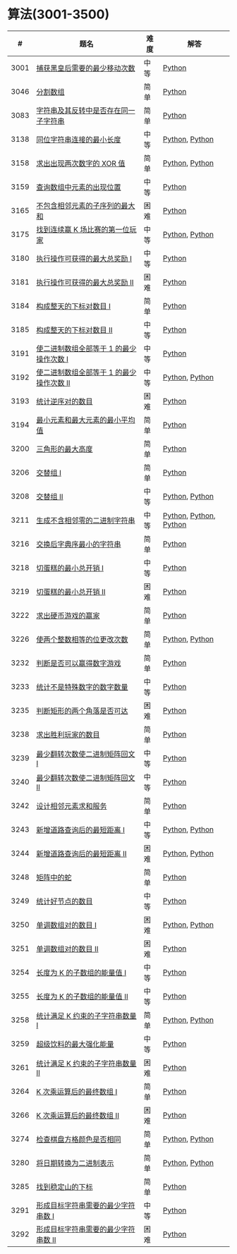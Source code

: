 # 算法(3001-3500)

| # | 题名 | 难度 | 解答 |
| --- | --- | --- | --- |
| 3001 | [捕获黑皇后需要的最少移动次数](https://leetcode.cn/problems/minimum-moves-to-capture-the-queen/) | 中等 | [Python](3001/minMovesToCaptureTheQueen.py) |
| 3046 | [分割数组](https://leetcode.cn/problems/split-the-array/) | 简单 | [Python](3046/isPossibleToSplit.py) |
| 3083 | [字符串及其反转中是否存在同一子字符串](https://leetcode.cn/problems/existence-of-a-substring-in-a-string-and-its-reverse/) | 简单 | [Python](3083/isSubstringPresent.py) |
| 3138 | [同位字符串连接的最小长度](https://leetcode.cn/problems/minimum-length-of-anagram-concatenation/) | 中等 | [Python](3138/minAnagramLength.py), [Python](3138/minAnagramLength_2.py) |
| 3158 | [求出出现两次数字的 XOR 值](https://leetcode.cn/problems/find-the-xor-of-numbers-which-appear-twice/) | 简单 | [Python](3158/duplicateNumbersXOR.py), [Python](3158/duplicateNumbersXOR_2.py) |
| 3159 | [查询数组中元素的出现位置](https://leetcode.cn/problems/find-occurrences-of-an-element-in-an-array/) | 中等 | [Python](3159/occurrencesOfElement.py) |
| 3165 | [不包含相邻元素的子序列的最大和](https://leetcode.cn/problems/maximum-sum-of-subsequence-with-non-adjacent-elements/) | 困难 | [Python](3165/maximumSumSubsequence.py) |
| 3175 | [找到连续赢 K 场比赛的第一位玩家](https://leetcode.cn/problems/find-the-first-player-to-win-k-games-in-a-row/) | 中等 | [Python](3175/findWinningPlayer.py), [Python](3175/findWinningPlayer_2.py) |
| 3180 | [执行操作可获得的最大总奖励 I](https://leetcode.cn/problems/maximum-total-reward-using-operations-i/) | 中等 | [Python](3180/maxTotalReward.py) |
| 3181 | [执行操作可获得的最大总奖励 II](https://leetcode.cn/problems/maximum-total-reward-using-operations-ii/) | 困难 | [Python](3181/maxTotalReward.py) |
| 3184 | [构成整天的下标对数目 I](https://leetcode.cn/problems/count-pairs-that-form-a-complete-day-i/) | 简单 | [Python](3184/countCompleteDayPairs.py) |
| 3185 | [构成整天的下标对数目 II](https://leetcode.cn/problems/count-pairs-that-form-a-complete-day-ii/) | 中等 | [Python](3185/countCompleteDayPairs.py) |
| 3191 | [使二进制数组全部等于 1 的最少操作次数 I](https://leetcode.cn/problems/minimum-operations-to-make-binary-array-elements-equal-to-one-i/) | 中等 | [Python](3191/minOperations.py) |
| 3192 | [使二进制数组全部等于 1 的最少操作次数 II](https://leetcode.cn/problems/minimum-operations-to-make-binary-array-elements-equal-to-one-ii/) | 中等 | [Python](3192/minOperations.py), [Python](3192/minOperations_2.py) |
| 3193 | [统计逆序对的数目](https://leetcode.cn/problems/count-the-number-of-inversions/) | 困难 | [Python](3193/numberOfPermutations.py) |
| 3194 | [最小元素和最大元素的最小平均值](https://leetcode.cn/problems/minimum-average-of-smallest-and-largest-elements/) | 简单 | [Python](3194/minimumAverage.py) |
| 3200 | [三角形的最大高度](https://leetcode.cn/problems/maximum-height-of-a-triangle/) | 简单 | [Python](3200/maxHeightOfTriangle.py) |
| 3206 | [交替组 I](https://leetcode.cn/problems/alternating-groups-i/) | 简单 | [Python](3206/numberOfAlternatingGroups.py) |
| 3208 | [交替组 II](https://leetcode.cn/problems/alternating-groups-ii/) | 中等 | [Python](3208/numberOfAlternatingGroups.py), [Python](3208/numberOfAlternatingGroups_2.py) |
| 3211 | [生成不含相邻零的二进制字符串](https://leetcode.cn/problems/generate-binary-strings-without-adjacent-zeros/) | 中等 | [Python](3211/validStrings.py), [Python](3211/validStrings_2.py), [Python](3211/validStrings_3.py) |
| 3216 | [交换后字典序最小的字符串](https://leetcode.cn/problems/lexicographically-smallest-string-after-a-swap/) | 简单 | [Python](3216/getSmallestString.py) |
| 3218 | [切蛋糕的最小总开销 I](https://leetcode.cn/problems/minimum-cost-for-cutting-cake-i/) | 中等 | [Python](3218/minimumCost.py) |
| 3219 | [切蛋糕的最小总开销 II](https://leetcode.cn/problems/minimum-cost-for-cutting-cake-ii/) | 困难 | [Python](3219/minimumCost.py) |
| 3222 | [求出硬币游戏的赢家](https://leetcode.cn/problems/find-the-winning-player-in-coin-game/) | 简单 | [Python](3222/losingPlayer.py) |
| 3226 | [使两个整数相等的位更改次数](https://leetcode.cn/problems/number-of-bit-changes-to-make-two-integers-equal/) | 简单 | [Python](3226/minChanges.py), [Python](3226/minChanges_2.py) |
| 3232 | [判断是否可以赢得数字游戏](https://leetcode.cn/problems/find-if-digit-game-can-be-won/) | 简单 | [Python](3232/canAliceWin.py) |
| 3233 | [统计不是特殊数字的数字数量](https://leetcode.cn/problems/find-the-count-of-numbers-which-are-not-special/) | 中等 | [Python](3233/nonSpecialCount.py) |
| 3235 | [判断矩形的两个角落是否可达](https://leetcode.cn/problems/check-if-the-rectangle-corner-is-reachable/) | 困难 | [Python](3235/canReachCorner.py) |
| 3238 | [求出胜利玩家的数目](https://leetcode.cn/problems/find-the-number-of-winning-players/) | 简单 | [Python](3238/winningPlayerCount.py) |
| 3239 | [最少翻转次数使二进制矩阵回文 I](https://leetcode.cn/problems/minimum-number-of-flips-to-make-binary-grid-palindromic-i/) | 中等 | [Python](3239/minFlips.py) |
| 3240 | [最少翻转次数使二进制矩阵回文 II](https://leetcode.cn/problems/minimum-number-of-flips-to-make-binary-grid-palindromic-ii/) | 中等 | [Python](3240/minFlips.py) |
| 3242 | [设计相邻元素求和服务](https://leetcode.cn/problems/design-neighbor-sum-service/) | 简单 | [Python](3242/NeighborSum.py) |
| 3243 | [新增道路查询后的最短距离 I](https://leetcode.cn/problems/shortest-distance-after-road-addition-queries-i/) | 中等 | [Python](3243/shortestDistanceAfterQueries.py), [Python](3243/shortestDistanceAfterQueries_2.py) |
| 3244 | [新增道路查询后的最短距离 II](https://leetcode.cn/problems/shortest-distance-after-road-addition-queries-ii/) | 困难 | [Python](3244/shortestDistanceAfterQueries.py), [Python](3244/shortestDistanceAfterQueries_2.py) |
| 3248 | [矩阵中的蛇](https://leetcode.cn/problems/snake-in-matrix/) | 简单 | [Python](3248/finalPositionOfSnake.py) |
| 3249 | [统计好节点的数目](https://leetcode.cn/problems/count-the-number-of-good-nodes/) | 中等 | [Python](3249/countGoodNodes.py) |
| 3250 | [单调数组对的数目 I](https://leetcode.cn/problems/find-the-count-of-monotonic-pairs-i/) | 困难 | [Python](3250/countOfPairs.py), [Python](3250/countOfPairs_2.py) |
| 3251 | [单调数组对的数目 II](https://leetcode.cn/problems/find-the-count-of-monotonic-pairs-ii/) | 困难 | [Python](3251/countOfPairs.py) |
| 3254 | [长度为 K 的子数组的能量值 I](https://leetcode.cn/problems/find-the-power-of-k-size-subarrays-i/) | 中等 | [Python](3254/resultsArray.py) |
| 3255 | [长度为 K 的子数组的能量值 II](https://leetcode.cn/problems/find-the-power-of-k-size-subarrays-ii/) | 中等 | [Python](3255/resultsArray.py) |
| 3258 | [统计满足 K 约束的子字符串数量 I](https://leetcode.cn/problems/count-substrings-that-satisfy-k-constraint-i/) | 简单 | [Python](3258/countKConstraintSubstrings.py), [Python](3258/countKConstraintSubstrings_2.py) |
| 3259 | [超级饮料的最大强化能量](https://leetcode.cn/problems/maximum-energy-boost-from-two-drinks/) | 中等 | [Python](3259/maxEnergyBoost.py) |
| 3261 | [统计满足 K 约束的子字符串数量 II](https://leetcode.cn/problems/count-substrings-that-satisfy-k-constraint-ii/) | 困难 | [Python](3261/countKConstraintSubstrings.py) |
| 3264 | [K 次乘运算后的最终数组 I](https://leetcode.cn/problems/final-array-state-after-k-multiplication-operations-i/) | 简单 | [Python](3264/getFinalState.py) |
| 3266 | [K 次乘运算后的最终数组 II](https://leetcode.cn/problems/final-array-state-after-k-multiplication-operations-ii/) | 困难 | [Python](3266/getFinalState.py) |
| 3274 | [检查棋盘方格颜色是否相同](https://leetcode.cn/problems/check-if-two-chessboard-squares-have-the-same-color/) | 简单 | [Python](3274/checkTwoChessboards.py), [Python](3274/checkTwoChessboards_2.py) |
| 3280 | [将日期转换为二进制表示](https://leetcode.cn/problems/convert-date-to-binary/) | 简单 | [Python](3280/convertDateToBinary.py), [Python](3280/convertDateToBinary_2.py) |
| 3285 | [找到稳定山的下标](https://leetcode.cn/problems/find-indices-of-stable-mountains/) | 简单 | [Python](3285/stableMountains.py) |
| 3291 | [形成目标字符串需要的最少字符串数 I](https://leetcode.cn/problems/minimum-number-of-valid-strings-to-form-target-i/) | 中等 | [Python](3291/minValidStrings.py) |
| 3292 | [形成目标字符串需要的最少字符串数 II](https://leetcode.cn/problems/minimum-number-of-valid-strings-to-form-target-ii/) | 困难 | [Python](3292/minValidStrings.py) |
